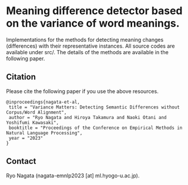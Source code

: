 # Meaning difference detector based on the variance of word meanings.
Implementations for the methods for detecting meaning changes (differences) with their representative instances. All source codes are available under src/. The details of the methods are available in the following paper.

## Citation
Please cite the following paper if you use the above resources.  
```
@inproceedings{nagata-et-al,   
 title = "Variance Matters: Detecting Semantic Differences without Corpus/Word Alignment",  
 author = "Ryo Nagata and Hiroya Takamura and Naoki Otani and Yoshifumi Kawasaki",  
 booktitle = "Proceedings of the Conference on Empirical Methods in Natural Language Processing",  
 year = "2023"
}  
```
## Contact
Ryo Nagata (nagata-emnlp2023 [at] ml.hyogo-u.ac.jp).

